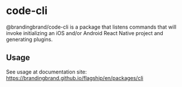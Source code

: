 # code-cli

@brandingbrand/code-cli is a package that listens commands that will invoke initializing an iOS and/or Android React Native project and generating plugins.

## Usage

See usage at documentation site: https://brandingbrand.github.io/flagship/en/packages/cli
